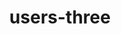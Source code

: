 ---
title: users-three
unicode_regular: \eca9
unicode_bold: \eca8
unicode_solid: \ecaa
unicode_brand: 
---